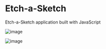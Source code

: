 # Etch-a-Sketch
Etch-a-Sketch application built with JavaScript

![image](https://user-images.githubusercontent.com/88121502/165216622-67175e23-c9ba-4d06-93a7-a0cfbdbd3e60.png)


![image](https://user-images.githubusercontent.com/88121502/165216590-d5d4b4b5-efa1-4040-8c02-18953ae5ac35.png)
